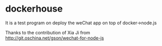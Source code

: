 # dockerhouse

It is a test program on deploy the weChat app on top of docker->node.js

Thanks to the contribution of Xia Ji from http://git.oschina.net/gson/wechat-for-node-js
